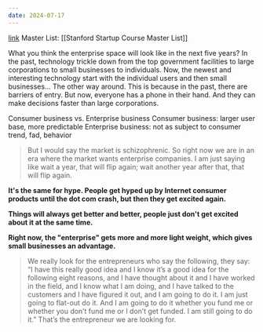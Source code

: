 ```yaml
---
date: 2024-07-17
---
```

[link](https://techcrunch.com/2013/01/27/marc-andreessen-on-the-future-of-the-enterprise/?guccounter=1)
Master List: [[Stanford Startup Course Master List]]

What you think the enterprise space will look like in the next five years?
	In the past, technology trickle down from the top government facilities to large corporations to small businesses to individuals. Now, the newest and interesting technology start with the individual users and then small businesses... The other way around.
		This is because in the past, there are barriers of entry. But now, everyone has a phone in their hand. And they can make decisions faster than large corporations.

Consumer business vs. Enterprise business
	Consumer business: larger user base, more predictable
	Enterprise business: not as subject to consumer trend, fad, behavior

> But I would say the market is schizophrenic. So right now we are in an era where the market wants enterprise companies. I am just saying like wait a year, that will flip again; wait another year after that, that will flip again.

**It's the same for hype. People get hyped up by Internet consumer products until the dot com crash, but then they get excited again.**

**Things will always get better and better, people just don't get excited about it at the same time.**

**Right now, the "enterprise" gets more and more light weight, which gives small businesses an advantage.**

> We really look for the entrepreneurs who say the following, they say: “I have this really good idea and I know it’s a good idea for the following eight reasons, and I have thought about it and I have worked in the field, and I know what I am doing, and I have talked to the customers and I have figured it out, and I am going to do it. I am just going to flat-out do it. And I am going to do it whether you fund me or whether you don’t fund me or I don’t get funded. I am still going to do it.” That’s the entrepreneur we are looking for.

